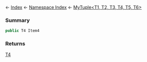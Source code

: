 ← [Index](Api-Index) ← [Namespace Index](Namespace-Index) ← [MyTuple\<T1, T2, T3, T4, T5, T6\>](VRage.MyTuple`6)

### Summary

```csharp
public T4 Item4
```

### Returns

[T4]()

